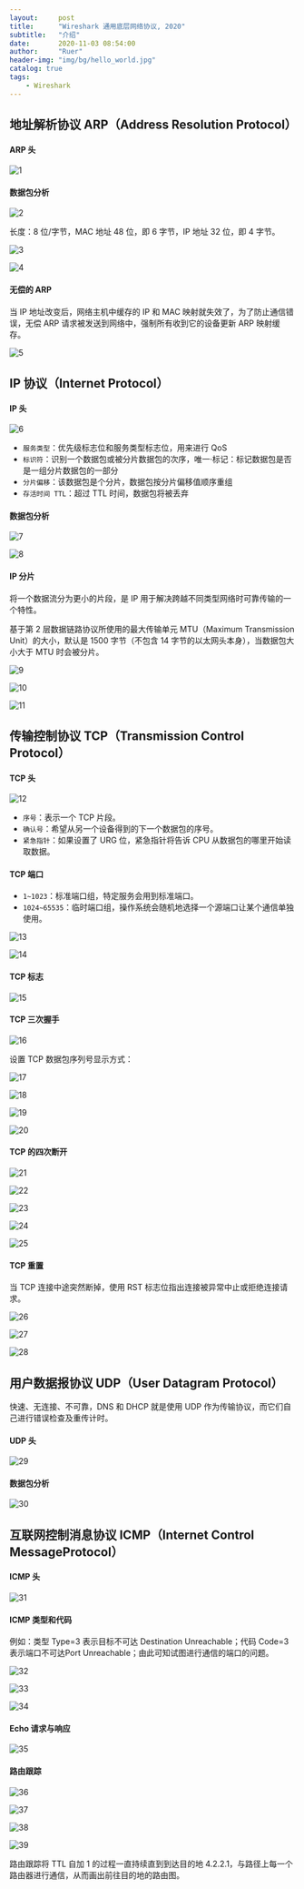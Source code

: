 ```yaml
---
layout:     post
title:      "Wireshark 通用底层网络协议, 2020"
subtitle:   "介绍"
date:       2020-11-03 08:54:00
author:     "Ruer"
header-img: "img/bg/hello_world.jpg"
catalog: true
tags:
    - Wireshark
---
```


## 地址解析协议 ARP（Address Resolution Protocol）

#### ARP 头

![1](/img/Wireshark/ARP头.png)

#### 数据包分析

![2](/img/Wireshark/ARP数据包分析1.png)

长度：8 位/字节，MAC 地址 48 位，即 6 字节，IP 地址 32 位，即 4 字节。

![3](/img/Wireshark/ARP数据包分析2.png)

![4](/img/Wireshark/ARP数据包分析3.png)

#### 无偿的 ARP

当 IP 地址改变后，网络主机中缓存的 IP 和 MAC 映射就失效了，为了防止通信错误，无偿 ARP 请求被发送到网络中，强制所有收到它的设备更新 ARP 映射缓存。

![5](/img/Wireshark/无偿的ARP.png)

## IP 协议（Internet Protocol）

#### IP 头

![6](/img/Wireshark/IP头.png)

* `服务类型`：优先级标志位和服务类型标志位，用来进行 QoS
* `标识符`：识别一个数据包或被分片数据包的次序，唯一·标记：标记数据包是否是一组分片数据包的一部分
* `分片偏移`：该数据包是个分片，数据包按分片偏移值顺序重组
* `存活时间 TTL`：超过 TTL 时间，数据包将被丢弃

#### 数据包分析

![7](/img/Wireshark/IP数据包分析1.png)

![8](/img/Wireshark/IP数据包分析2.png)

#### IP 分片

将一个数据流分为更小的片段，是 IP 用于解决跨越不同类型网络时可靠传输的一个特性。

基于第 2 层数据链路协议所使用的最大传输单元 MTU（Maximum Transmission Unit）的大小，默认是 1500 字节（不包含 14 字节的以太网头本身），当数据包大小大于 MTU 时会被分片。

![9](/img/Wireshark/IP分片1.png)

![10](/img/Wireshark/IP分片2.png)

![11](/img/Wireshark/IP分片3.png)

## 传输控制协议 TCP（Transmission Control Protocol）

#### TCP 头

![12](/img/Wireshark/TCP头.png)

* `序号`：表示一个 TCP 片段。
* `确认号`：希望从另一个设备得到的下一个数据包的序号。
* `紧急指针`：如果设置了 URG 位，紧急指针将告诉 CPU 从数据包的哪里开始读取数据。

#### TCP 端口

* `1~1023`：标准端口组，特定服务会用到标准端口。
* `1024~65535`：临时端口组，操作系统会随机地选择一个源端口让某个通信单独使用。

![13](/img/Wireshark/TCP端口1.png)

![14](/img/Wireshark/TCP端口2.png)

#### TCP 标志

![15](/img/Wireshark/TCP标志.png)

#### TCP 三次握手

![16](/img/Wireshark/TCP三次握手1.png)

设置 TCP 数据包序列号显示方式：

![17](/img/Wireshark/TCP三次握手2.png)

![18](/img/Wireshark/TCP三次握手3.png)

![19](/img/Wireshark/TCP三次握手4.png)

![20](/img/Wireshark/TCP三次握手5.png)

#### TCP 的四次断开

![21](/img/Wireshark/TCP四次挥手1.png)

![22](/img/Wireshark/TCP四次挥手2.png)

![23](/img/Wireshark/TCP四次挥手3.png)

![24](/img/Wireshark/TCP四次挥手4.png)

![25](/img/Wireshark/TCP四次挥手5.png)

#### TCP 重置

当 TCP 连接中途突然断掉，使用 RST 标志位指出连接被异常中止或拒绝连接请求。

![26](/img/Wireshark/TCP重置.png)

![27](/img/Wireshark/TCP重置.png)

![28](/img/Wireshark/TCP重置.png)

## 用户数据报协议 UDP（User Datagram Protocol）

快速、无连接、不可靠，DNS 和 DHCP 就是使用 UDP 作为传输协议，而它们自己进行错误检查及重传计时。

#### UDP 头

![29](/img/Wireshark/UDP头.png)

#### 数据包分析

![30](/img/Wireshark/UDP数据包分析.png)

## 互联网控制消息协议 ICMP（Internet Control MessageProtocol）

#### ICMP 头

![31](/img/Wireshark/ICMP头.png)

#### ICMP 类型和代码

例如：类型 Type=3 表示目标不可达 Destination Unreachable；代码 Code=3 表示端口不可达Port Unreachable；由此可知试图进行通信的端口的问题。

![32](/img/Wireshark/ICMP类型.png)

![33](/img/Wireshark/ICMP代码1.png)

![34](/img/Wireshark/ICMP代码2.png)

#### Echo 请求与响应

![35](/img/Wireshark/ECHO请求与响应.png)

#### 路由跟踪

![36](/img/Wireshark/路由跟踪1.png)

![37](/img/Wireshark/路由跟踪2.png)

![38](/img/Wireshark/路由跟踪3.png)

![39](/img/Wireshark/路由跟踪4.png)

路由跟踪将 TTL 自加 1 的过程一直持续直到到达目的地 4.2.2.1，与路径上每一个路由器进行通信，从而画出前往目的地的路由图。





